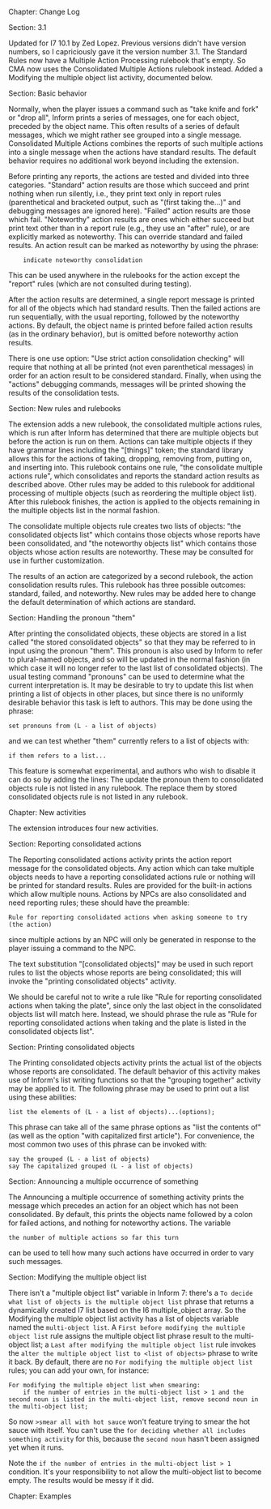 Chapter: Change Log

Section: 3.1

Updated for I7 10.1 by Zed Lopez. Previous versions didn't have version numbers, so I capriciously gave it the version number 3.1.
The Standard Rules now have a Multiple Action Processing rulebook that's empty. So CMA now uses the Consolidated Multiple Actions rulebook instead.
Added a Modifying the multiple object list activity, documented below.

Section: Basic behavior

Normally, when the player issues a command such as "take knife and fork" or "drop all", Inform prints a series of messages, one for each object, preceded by the object name. This often results of a series of default messages, which we might rather see grouped into a single message. Consolidated Multiple Actions combines the reports of such multiple actions into a single message when the actions have standard results. The default behavior requires no additional work beyond including the extension.

Before printing any reports, the actions are tested and divided into three categories. "Standard" action results are those which succeed and print nothing when run silently, i.e., they print text only in report rules (parenthetical and bracketed output, such as "(first taking the...)" and debugging messages are ignored here). "Failed" action results are those which fail. "Noteworthy" action results are ones which either succeed but print text other than in a report rule (e.g., they use an "after" rule), or are explicitly marked as noteworthy. This can override standard and failed results. An action result can be marked as noteworthy by using the phrase:

		indicate noteworthy consolidation

This can be used anywhere in the rulebooks for the action except the "report" rules (which are not consulted during testing).

After the action results are determined, a single report message is printed for all of the objects which had standard results. Then the failed actions are run sequentially, with the usual reporting, followed by the noteworthy actions. By default, the object name is printed before failed action results (as in the ordinary behavior), but is omitted before noteworthy action results.

There is one use option: "Use strict action consolidation checking" will require that nothing at all be printed (not even parenthetical messages) in order for an action result to be considered standard. Finally, when using the "actions" debugging commands, messages will be printed showing the results of the consolidation tests.

Section: New rules and rulebooks

The extension adds a new rulebook, the consolidated multiple actions rules, which is run after Inform has determined that there are multiple objects but before the action is run on them. Actions can take multiple objects if they have grammar lines including the "[things]" token; the standard library allows this for the actions of taking, dropping, removing from, putting on, and inserting into. This rulebook contains one rule, "the consolidate multiple actions rule", which consolidates and reports the standard action results as described above. Other rules may be added to this rulebook for additional processing of multiple objects (such as reordering the multiple object list). After this rulebook finishes, the action is applied to the objects remaining in the multiple objects list in the normal fashion.

The consolidate multiple objects rule creates two lists of objects: "the consolidated objects list" which contains those objects whose reports have been consolidated, and "the noteworthy objects list" which contains those objects whose action results are noteworthy. These may be consulted for use in further customization.

The results of an action are categorized by a second rulebook, the action consolidation results rules. This rulebook has three possible outcomes: standard, failed, and noteworthy. New rules may be added here to change the default determination of which actions are standard.

Section: Handling the pronoun "them"

After printing the consolidated objects, these objects are stored in a list called "the stored consolidated objects" so that they may be referred to in input using the pronoun "them". This pronoun is also used by Inform to refer to plural-named objects, and so will be updated in the normal fashion (in which case it will no longer refer to the last list of consolidated objects). The usual testing command "pronouns" can be used to determine what the current interpretation is. It may be desirable to try to update this list when printing a list of objects in other places, but since there is no uniformly desirable behavior this task is left to authors. This may be done using the phrase:

	set pronouns from (L - a list of objects)

and we can test whether "them" currently refers to a list of objects with:

	if them refers to a list...

This feature is somewhat experimental, and authors who wish to disable it can do so by adding the lines:
	The update the pronoun them to consolidated objects rule is not listed in any rulebook.
	The replace them by stored consolidated objects rule is not listed in any rulebook.

Chapter: New activities

The extension introduces four new activities.

Section: Reporting consolidated actions

The Reporting consolidated actions activity prints the action report message for the consolidated objects. Any action which can take multiple objects needs to have a reporting consolidated actions rule or nothing will be printed for standard results. Rules are provided for the built-in actions which allow multiple nouns. Actions by NPCs are also consolidated and need reporting rules; these should have the preamble:

	Rule for reporting consolidated actions when asking someone to try (the action)

since multiple actions by an NPC will only be generated in response to the player issuing a command to the NPC.

The text substitution "[consolidated objects]" may be used in such report rules to list the objects whose reports are being consolidated; this will invoke the "printing consolidated objects" activity.

We should be careful not to write a rule like "Rule for reporting consolidated actions when taking the plate", since only the last object in the consolidated objects list will match here. Instead, we should phrase the rule as "Rule for reporting consolidated actions when taking and the plate is listed in the consolidated objects list".

Section: Printing consolidated objects

The Printing consolidated objects activity prints the actual list of the objects whose reports are consolidated. The default behavior of this activity makes use of Inform's list writing functions so that the "grouping together" activity may be applied to it. The following phrase may be used to print out a list using these abilities:

	list the elements of (L - a list of objects)...(options);

This phrase can take all of the same phrase options as "list the contents of" (as well as the option "with capitalized first article"). For convenience, the most common two uses of this phrase can be invoked with:

	say the grouped (L - a list of objects)
	say The capitalized grouped (L - a list of objects)

Section: Announcing a multiple occurrence of something

The Announcing a multiple occurrence of something activity prints the message which precedes an action for an object which has not been consolidated. By default, this prints the objects name followed by a colon for failed actions, and nothing for noteworthy actions. The variable

	the number of multiple actions so far this turn

can be used to tell how many such actions have occurred in order to vary such messages.

Section: Modifying the multiple object list

There isn't a "multiple object list" variable in Inform 7: there's a `To decide what list of objects is the multiple object list` phrase that returns a dynamically created I7 list based on the I6 multiple_object array. So the Modifying the multiple object list activity has a list of objects variable named the `multi-object list`. A `First before modifying the multiple object list` rule assigns the multiple object list phrase result to the multi-object list; a `Last after modifying the multiple object list` rule invokes the `alter the multiple object list to <list of objects>` phrase to write it back. By default, there are no `For modifying the multiple object list` rules; you can add your own, for instance:

	For modifying the multiple object list when smearing:
		if the number of entries in the multi-object list > 1 and the second noun is listed in the multi-object list, remove second noun in the multi-object list;

So now `>smear all with hot sauce` won't feature trying to smear the hot sauce with itself. You can't use the `for deciding whether all includes something activity` for this, because the `second noun` hasn't been assigned yet when it runs.

Note the `if the number of entries in the multi-object list > 1` condition. It's your responsibility to not allow the multi-object list to become empty. The results would be messy if it did.

Chapter: Examples

